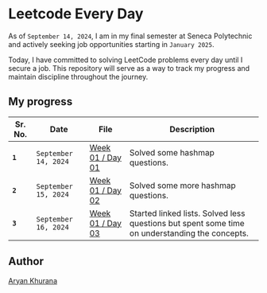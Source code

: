 # Leetcode Every Day

As of `September 14, 2024`, I am in my final semester at Seneca Polytechnic and actively seeking job opportunities starting in `January 2025`.

Today, I have committed to solving LeetCode problems every day until I secure a job. This repository will serve as a way to track my progress and maintain discipline throughout the journey.

## My progress

| Sr. No. | Date                 | File                                    | Description                                                                                    |
| ------- | -------------------- | --------------------------------------- | ---------------------------------------------------------------------------------------------- |
| **`1`** | `September 14, 2024` | [Week 01 / Day 01](./Week-001/Day01.py) | Solved some hashmap questions.                                                                 |
| **`2`** | `September 15, 2024` | [Week 01 / Day 02](./Week-001/Day02.py) | Solved some more hashmap questions.                                                            |
| **`3`** | `September 16, 2024` | [Week 01 / Day 03](./Week-001/Day03.py) | Started linked lists. Solved less questions but spent some time on understanding the concepts. |

## Author

[Aryan Khurana](https://www.github.com/AryanK1511)
